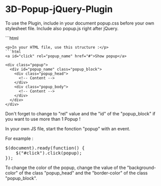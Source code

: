 # 3D-Popup-jQuery-Plugin

<p>To use the Plugin, include in your document popup.css before your own stylesheet file. Include also popup.js right after jQuery.</p>
```html
<link rel="stylesheet" type="text/css" href="css/popup.css" />

<script type="text/javascript" src="http://code.jquery.com/jquery-latest.min.js"></script>
<script src="js/popup.js"></script>
```
<p>In your HTML file, use this structure :</p>
```html
<a id="click" rel="popup_name" href="#">Show popup</a>

<div class="popup">
  <div id="popup_name" class="popup_block">
    <div class="popup_head">
      <!-- Content -->
    </div>
    <div class="popup_body">
      <!-- Content -->
    </div>
  </div>
</div>
```
<p>Don't forget to change to "rel" value and the "id" of the "popup_block" if you want to use more than 1 Popup !</p>
<p>In your own JS file, start the fonction "popup" with an event.</p>

<p>For example :</p>
<pre>
$(document).ready(function() {
	$("#click").click(popup);
});
</pre>
<p>To change the color of the popup, change the value of the "background-color" of the class "popup_head" and the "border-color" of the class "popup_block".</p>
